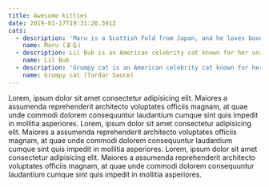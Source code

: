 ```yaml
---
title: Awesome kitties
date: 2019-03-17T19:31:20.591Z
cats:
  - description: 'Maru is a Scottish Fold from Japan, and he loves boxes.'
    name: Maru (まる)
  - description: Lil Bub is an American celebrity cat known for her unique appearance.
    name: Lil Bub
  - description: 'Grumpy cat is an American celebrity cat known for her grumpy appearance.'
    name: Grumpy cat (Tardar Sauce)
---
```

Lorem, ipsum dolor sit amet consectetur adipisicing elit. Maiores a assumenda reprehenderit architecto voluptates officiis magnam, at quae unde commodi dolorem consequuntur laudantium cumque sint quis impedit in mollitia asperiores.
Lorem, ipsum dolor sit amet consectetur adipisicing elit. Maiores a assumenda reprehenderit architecto voluptates officiis magnam, at quae unde commodi dolorem consequuntur laudantium cumque sint quis impedit in mollitia asperiores.
Lorem, ipsum dolor sit amet consectetur adipisicing elit. Maiores a assumenda reprehenderit architecto voluptates officiis magnam, at quae unde commodi dolorem consequuntur laudantium cumque sint quis impedit in mollitia asperiores.